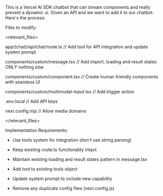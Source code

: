This is a Vercel AI SDK chatbot that can stream components and really present a dynamic ui. Given an API and we want to add it to our chatbot. Here's the process:
 

Files to modify:

<relevant_files>

app/(chat)/api/chat/route.ts // Add tool for API integration and update system prompt

components/custom/message.tsx // Add import, loading and result states ONLY nothing else

components/custom/component.tsx // Create human friendly components with seamless UI

components/custom/multimodal-input.tsx // Add trigger action

.env.local // Add API keys

next.config.mjs // Allow media domains

</relevant_files>

  

Implementation Requirements:

- Use tools system for integration (don't use string parsing)

- Keep existing route.ts functionality intact

- Maintain existing loading and result states pattern in message.tsx

- Add tool to existing tools object

- Update system prompt to include new capability

- Remove any duplicate config files (next.config.js)